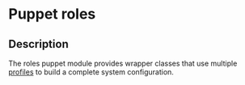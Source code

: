 # Puppet roles

## Description

The roles puppet module provides wrapper classes that use multiple [profiles](https://github.com/cultuurnet/puppet-profiles)
to build a complete system configuration.
